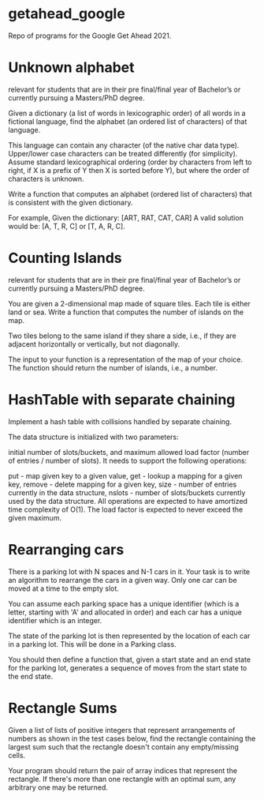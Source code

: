 # getahead_google
Repo of programs for the Google Get Ahead 2021.

# Unknown alphabet
relevant for students that are in their pre final/final year of Bachelor’s or currently pursuing a Masters/PhD degree.

Given a dictionary (a list of words in lexicographic order) of all words in a fictional language, find the alphabet (an ordered list of characters) of that language.

This language can contain any character (of the native char data type). Upper/lower case characters can be treated differently (for simplicity). Assume standard lexicographical ordering (order by characters from left to right, if X is a prefix of Y then X is sorted before Y), but where the order of characters is unknown.

Write a function that computes an alphabet (ordered list of characters) that is consistent with the given dictionary.

For example,
Given the dictionary: [ART, RAT, CAT, CAR]
A valid solution would be: [A, T, R, C] or [T, A, R, C].

# Counting Islands
relevant for students that are in their pre final/final year of Bachelor’s or currently pursuing a Masters/PhD degree.

You are given a 2-dimensional map made of square tiles. Each tile is either land or sea. Write a function that computes the number of islands on the map.

Two tiles belong to the same island if they share a side, i.e., if they are adjacent horizontally or vertically, but not diagonally.

The input to your function is a representation of the map of your choice. The function should return the number of islands, i.e., a number.

# HashTable with separate chaining
Implement a hash table with collisions handled by separate chaining.

The data structure is initialized with two parameters:

initial number of slots/buckets, and
maximum allowed load factor (number of entries / number of slots).
It needs to support the following operations:

put - map given key to a given value,
get - lookup a mapping for a given key,
remove - delete mapping for a given key,
size - number of entries currently in the data structure,
nslots - number of slots/buckets currently used by the data structure.
All operations are expected to have amortized time complexity of O(1). The load factor is expected to never exceed the given maximum.

# Rearranging cars
There is a parking lot with N spaces and N-1 cars in it. Your task is to write an algorithm to rearrange the cars in a given way. Only one car can be moved at a time to the empty slot.

You can assume each parking space has a unique identifier (which is a letter, starting with 'A' and allocated in order) and each car has a unique identifier which is an integer.

The state of the parking lot is then represented by the location of each car in a parking lot. This will be done in a Parking class.

You should then define a function that, given a start state and an end state for the parking lot, generates a sequence of moves from the start state to the end state.

# Rectangle Sums
Given a list of lists of positive integers that represent arrangements of numbers as shown in the test cases below, find the rectangle containing the largest sum such that the rectangle doesn't contain any empty/missing cells.

Your program should return the pair of array indices that represent the rectangle. If there's more than one rectangle with an optimal sum, any arbitrary one may be returned.
